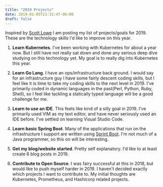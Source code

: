 ```yaml
---
title: "2019 Projects"
date: 2019-01-05T21:31:47-06:00
draft: false
---
```


Inspired by [Scott Lowe](https://blog.scottlowe.org) I am posting my list of projects/goals
for 2019. These are the technology skills I'd like to improve on this year.

1. **Learn Kubernetes**. I've been working with Kubernetes for about a year now. But I still
have not really sat down and done any serious deep dive studying on this technology yet. My goal
is to really dig into Kubernetes this year.

2. **Learn Go Lang**. I have an ops/infrastructure back ground. I would say for an infrastructure guy
I have some fairly descent coding skills, but I feel like it is time to take my coding skills to the
next level in 2019. I've primarily coded in dynamic languages in the past(Perl, Python, Ruby, Shell),
so I feel like tackling a statically typed language will be a good challenge for me.

3. **Learn to use an IDE**. This feels like kind of a silly goal in 2019. I've primarily used VIM as
my text editor, and have never seriously used an IDE before. I've settled on learning Visual Studio Code.

4. **Learn basic Spring Boot**. Many of the applications that run on the infrastructure I support are
written using [Sprint Boot](http://spring.io/projects/spring-boot). I'm not much of a Java programmer,
so this on will be interesting.

5. **Get my blog/website started**. Pretty self explanatory. I'd like to at least create 6 blog posts
in 2019.

6. **Contribute to Open Source**. I was fairy successful at this in 2018, but would like to push myself
harder in 2019. I haven't decided exactly which projects I want to contribute to. My initial thoughts are
Kubernetes, Prometheus, and Hashicorp related projects.

